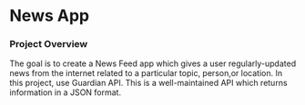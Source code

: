 <h1> News App </h1>
<h3> Project Overview </h3>
The goal is to create a News Feed app which gives a user regularly-updated news from the internet related to a particular topic, person,or location. In this project, use        Guardian API. This is a well-maintained API which returns information in a JSON format.
